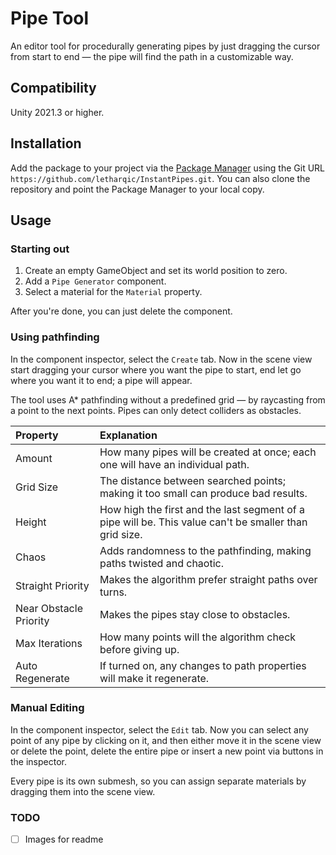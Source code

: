 # Pipe Tool

An editor tool for procedurally generating pipes by just dragging the cursor from start to end — the pipe will find the path in a customizable way.

## Compatibility

Unity 2021.3 or higher.

## Installation

Add the package to your project via the [Package Manager](https://docs.unity3d.com/Manual/upm-ui.html) using the Git URL
`https://github.com/letharqic/InstantPipes.git`. You can also clone the repository and point the Package Manager to your local copy.

## Usage

### Starting out

1. Create an empty GameObject and set its world position to zero.
2. Add a `Pipe Generator` component.
3. Select a material for the `Material` property.

After you're done, you can just delete the component.

### Using pathfinding

In the component inspector, select the `Create` tab. Now in the scene view start dragging your cursor where you want the pipe to start, end let go where you want it to end; a pipe will appear.

The tool uses A* pathfinding without a predefined grid — by raycasting from a point to the next points. Pipes can only detect colliders as obstacles.

Property | Explanation
:- | :-
Amount | How many pipes will be created at once; each one will have an individual path.
Grid Size | The distance between searched points; making it too small can produce bad results.
Height | How high the first and the last segment of a pipe will be. This value can't be smaller than grid size.
Chaos | Adds randomness to the pathfinding, making paths twisted and chaotic.
Straight Priority | Makes the algorithm prefer straight paths over turns.
Near Obstacle Priority | Makes the pipes stay close to obstacles.
Max Iterations | How many points will the algorithm check before giving up.
Auto Regenerate | If turned on, any changes to path properties will make it regenerate.

### Manual Editing

In the component inspector, select the `Edit` tab. Now you can select any point of any pipe by clicking on it, and then either move it in the scene view or delete the point, delete the entire pipe or insert a new point via buttons in the inspector.

Every pipe is its own submesh, so you can assign separate materials by dragging them into the scene view.

### TODO

- [ ] Images for readme